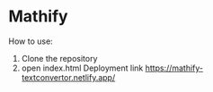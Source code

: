 # Mathify

How to use:
1) Clone the repository
2) open index.html
Deployment link https://mathify-textconvertor.netlify.app/
